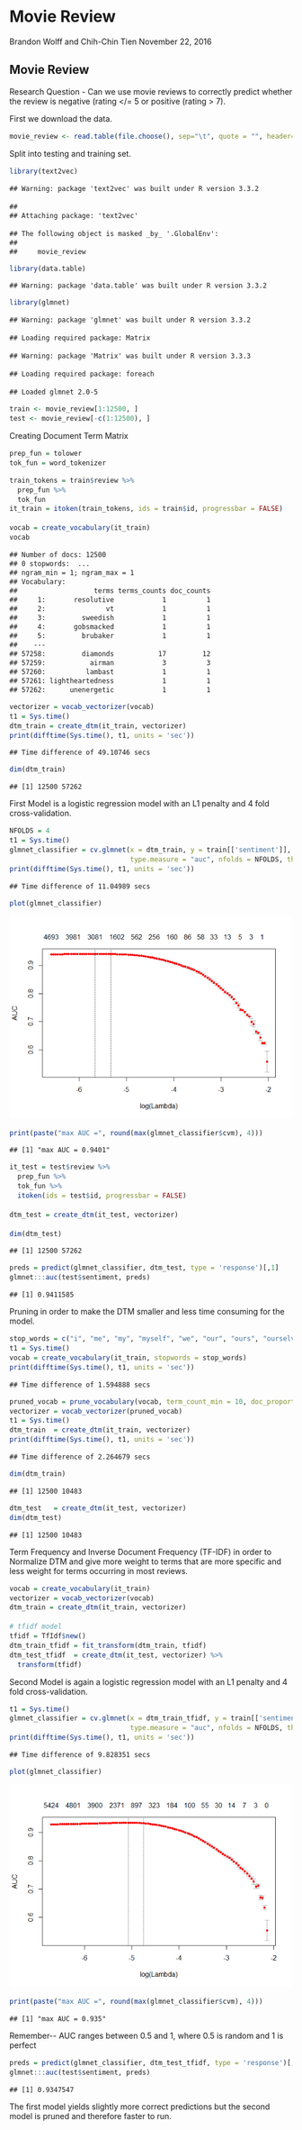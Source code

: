 Movie Review
================
Brandon Wolff and Chih-Chin Tien
November 22, 2016

Movie Review
------------

Research Question - Can we use movie reviews to correctly predict whether the review is negative (rating &lt;/= 5 or positive (rating &gt; 7).

First we download the data.

``` r
movie_review <- read.table(file.choose(), sep="\t", quote = "", header=TRUE)
```

Split into testing and training set.

``` r
library(text2vec)
```

    ## Warning: package 'text2vec' was built under R version 3.3.2

    ## 
    ## Attaching package: 'text2vec'

    ## The following object is masked _by_ '.GlobalEnv':
    ## 
    ##     movie_review

``` r
library(data.table)
```

    ## Warning: package 'data.table' was built under R version 3.3.2

``` r
library(glmnet)
```

    ## Warning: package 'glmnet' was built under R version 3.3.2

    ## Loading required package: Matrix

    ## Warning: package 'Matrix' was built under R version 3.3.3

    ## Loading required package: foreach

    ## Loaded glmnet 2.0-5

``` r
train <- movie_review[1:12500, ]
test <- movie_review[-c(1:12500), ]
```

Creating Document Term Matrix

``` r
prep_fun = tolower 
tok_fun = word_tokenizer 
```

``` r
train_tokens = train$review %>% 
  prep_fun %>% 
  tok_fun
it_train = itoken(train_tokens, ids = train$id, progressbar = FALSE)

vocab = create_vocabulary(it_train)
vocab
```

    ## Number of docs: 12500 
    ## 0 stopwords:  ... 
    ## ngram_min = 1; ngram_max = 1 
    ## Vocabulary: 
    ##                   terms terms_counts doc_counts
    ##     1:       resolutive            1          1
    ##     2:               vt            1          1
    ##     3:         sweedish            1          1
    ##     4:       gobsmacked            1          1
    ##     5:         brubaker            1          1
    ##    ---                                         
    ## 57258:         diamonds           17         12
    ## 57259:           airman            3          3
    ## 57260:          lambast            1          1
    ## 57261: lightheartedness            1          1
    ## 57262:      unenergetic            1          1

``` r
vectorizer = vocab_vectorizer(vocab)
t1 = Sys.time()
dtm_train = create_dtm(it_train, vectorizer)
print(difftime(Sys.time(), t1, units = 'sec'))
```

    ## Time difference of 49.10746 secs

``` r
dim(dtm_train) 
```

    ## [1] 12500 57262

First Model is a logistic regression model with an L1 penalty and 4 fold cross-validation.

``` r
NFOLDS = 4
t1 = Sys.time()
glmnet_classifier = cv.glmnet(x = dtm_train, y = train[['sentiment']], family = 'binomial', alpha = 1,
                              type.measure = "auc", nfolds = NFOLDS, thresh = 1e-3, maxit = 1e3)
print(difftime(Sys.time(), t1, units = 'sec'))
```

    ## Time difference of 11.04989 secs

``` r
plot(glmnet_classifier)
```

![](IMBD_project_files/figure-markdown_github/unnamed-chunk-7-1.png)

``` r
print(paste("max AUC =", round(max(glmnet_classifier$cvm), 4)))
```

    ## [1] "max AUC = 0.9401"

``` r
it_test = test$review %>% 
  prep_fun %>% 
  tok_fun %>% 
  itoken(ids = test$id, progressbar = FALSE)

dtm_test = create_dtm(it_test, vectorizer)

dim(dtm_test) 
```

    ## [1] 12500 57262

``` r
preds = predict(glmnet_classifier, dtm_test, type = 'response')[,1]
glmnet:::auc(test$sentiment, preds)
```

    ## [1] 0.9411585

Pruning in order to make the DTM smaller and less time consuming for the model.

``` r
stop_words = c("i", "me", "my", "myself", "we", "our", "ours", "ourselves", "you", "your", "yours")
t1 = Sys.time()
vocab = create_vocabulary(it_train, stopwords = stop_words)
print(difftime(Sys.time(), t1, units = 'sec'))
```

    ## Time difference of 1.594888 secs

``` r
pruned_vocab = prune_vocabulary(vocab, term_count_min = 10, doc_proportion_max = 0.5, doc_proportion_min = 0.001)
vectorizer = vocab_vectorizer(pruned_vocab)
t1 = Sys.time()
dtm_train  = create_dtm(it_train, vectorizer)
print(difftime(Sys.time(), t1, units = 'sec'))
```

    ## Time difference of 2.264679 secs

``` r
dim(dtm_train)
```

    ## [1] 12500 10483

``` r
dtm_test   = create_dtm(it_test, vectorizer)
dim(dtm_test)
```

    ## [1] 12500 10483

Term Frequency and Inverse Document Frequency (TF-IDF) in order to Normalize DTM and give more weight to terms that are more specific and less weight for terms occurring in most reviews.

``` r
vocab = create_vocabulary(it_train)
vectorizer = vocab_vectorizer(vocab)
dtm_train = create_dtm(it_train, vectorizer)

# tfidf model
tfidf = TfIdf$new()
dtm_train_tfidf = fit_transform(dtm_train, tfidf)
dtm_test_tfidf  = create_dtm(it_test, vectorizer) %>% 
  transform(tfidf)
```

Second Model is again a logistic regression model with an L1 penalty and 4 fold cross-validation.

``` r
t1 = Sys.time()
glmnet_classifier = cv.glmnet(x = dtm_train_tfidf, y = train[['sentiment']], family = 'binomial', alpha = 1,
                              type.measure = "auc", nfolds = NFOLDS, thresh = 1e-3, maxit = 1e3)
print(difftime(Sys.time(), t1, units = 'sec'))
```

    ## Time difference of 9.828351 secs

``` r
plot(glmnet_classifier)
```

![](IMBD_project_files/figure-markdown_github/unnamed-chunk-16-1.png)

``` r
print(paste("max AUC =", round(max(glmnet_classifier$cvm), 4)))
```

    ## [1] "max AUC = 0.935"

Remember-- AUC ranges between 0.5 and 1, where 0.5 is random and 1 is perfect

``` r
preds = predict(glmnet_classifier, dtm_test_tfidf, type = 'response')[,1]
glmnet:::auc(test$sentiment, preds)
```

    ## [1] 0.9347547

The first model yields slightly more correct predictions but the second model is pruned and therefore faster to run.
